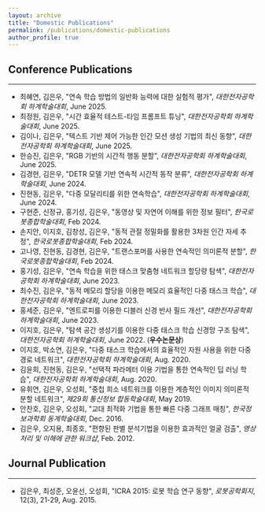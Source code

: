 ```yaml
---
layout: archive
title: "Domestic Publications"
permalink: /publications/domestic-publications
author_profile: true
---
```


## Conference Publications
-----
* 최혜연, 김은우, "연속 학습 방법의 일반화 능력에 대한 실험적 평가", *대한전자공학회 하계학술대회*, June 2025.
* 최정원, 김은우, "시간 효율적 테스트-타임 프롬프트 튜닝", *대한전자공학회 하계학술대회*, June 2025.
* 김이나, 김은우, "텍스트 기반 제어 가능한 인간 모션 생성 기법의 최신 동향", *대한전자공학회 하계학술대회*, June 2025.
* 한승진, 김은우, "RGB 기반의 시간적 행동 분할", *대한전자공학회 하계학술대회*, June 2025.
* 김경현, 김은우, "DETR 모델 기반 연속적 시간적 동작 분류", *대한전자공학회 하계학술대회*, June 2024.
* 진현동, 김은우, "다중 모달리티를 위한 연속학습", *대한전자공학회 하계학술대회*, June 2024.
* 구현준, 신정규, 홍기성, 김은우, "동영상 및 자연어 이해를 위한 정보 필터", *한국로봇종합학술대회*, Feb 2024.   
* 손지안, 이지호, 김창성, 김은우, "동적 관절 정밀화를 활용한 3차원 인간 자세 추정", *한국로봇종합학술대회*, Feb 2024.   
* 고나영, 진현동, 김경현, 김은우, "트랜스포머를 사용한 연속적인 의미론적 분할", *한국로봇종합학술대회*, Feb 2024.   
* 홍기성, 김은우, "연속 학습을 위한 태스크 맞춤형 네트워크 할당량 탐색", *대한전자공학회 하계학술대회*, June 2023.    
* 최수진, 김은우, "동적 메모리 할당을 이용한 메모리 효율적인 다중 태스크 학습", *대한전자공학회 하계학술대회*, June 2023.   
* 홍세준, 김은우, "엔트로피를 이용한 디블러 신경 반사 필드 개선", *대한전자공학회 하계학술대회*, June 2023.  
* 이지호, 김은우, "탐색 공간 생성기를 이용한 다중 태스크 학습 신경망 구조 탐색", *대한전자공학회 하계학술대회*, June 2022. (**우수논문상**)   
* 이지호, 박소연, 김은우, "다중 태스크 학습에서의 효율적인 자원 사용을 위한 다중 경로 네트워크", *대한전자공학회 하계학술대회*, Aug. 2020.
* 김윤희, 진현동, 김은우, "선택적 파라메터 이용 기법을 통한 연속적인 딥 러닝 학습", *대한전자공학회 하계학술대회*, Aug. 2020.   
* 유휘연, 김은우, 오성회, "중첩 희소 네트워크를 이용한 계층적인 이미지 의미론적 분할 네트워크", *제29회 통신정보 합동학술대회*, May 2019.
* 안찬호, 김은우, 오성회, "교대 최적화 기법을 통한 빠른 다중 그래프 매칭", *한국정보과학회 동계학술대회*, Dec. 2016.
* 김은우, 오지용, 최종호, "편향된 판별 분석기법을 이용한 효과적인 얼굴 검출", *영상처리 및 이해에 관한 워크샵*, Feb. 2012.

## Journal Publication
-----
* 김은우, 최성준, 오윤선, 오성회, "ICRA 2015: 로봇 학습 연구 동향", *로봇공학회지*, 12(3), 21-29, Aug. 2015.     
